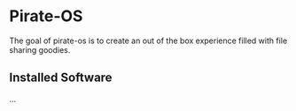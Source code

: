 # Pirate-OS

The goal of pirate-os is to create an out of the box experience filled with file sharing goodies.

## Installed Software

...
